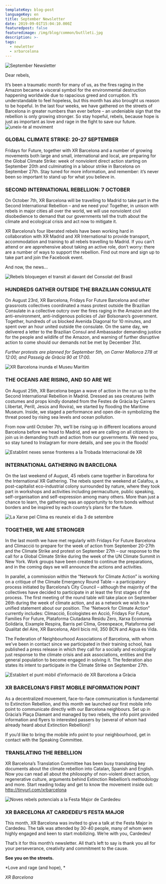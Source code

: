 ```yaml
---
templateKey: blog-post
languageKey: en
title: September Newsletter 
date: 2019-09-01T15:04:10.000Z
featuredpost: false
featuredimage: /img/blog/common/butlleti.jpg
description: >-
tags:
  - newletter
  - xrbarcelona
---
```


![September Newsletter](/img/blog/common/butlleti.jpg)

Dear rebels, 

It’s been a traumatic month for many of us, as the fires raging in the Amazon became a visceral symbol for the environmental destruction happening worldwide due to rapacious greed and corruption. It’s understandable to feel hopeless, but this month has also brought us reason to be hopeful. In the last four weeks, we have gathered on the streets of Barcelona in greater numbers than ever before – an undeniable sign that the rebellion is only growing stronger. So stay hopeful, rebels, because hope is just as important as love and rage in the fight to save our future.
![uneix-te al moviment](/img/blog/common/et-necessitem.jpg)

### GLOBAL CLIMATE STRIKE: 20-27 SEPTEMBER
Fridays for Future, together with XR Barcelona and a number of growing movements both large and small, international and local, are preparing for the Global Climate Strike: week of nonviolent direct action starting on September 20th and culminating in a labour strike in Barcelona on September 27th. Stay tuned for more information, and remember: it’s never been so important to stand up for what you believe in.

### SECOND INTERNATIONAL REBELLION: 7 OCTOBER

On October 7th, XR Barcelona will be travelling to Madrid to take part in the Second International Rebellion – and we need you! Together, in unison with rebels in major cities all over the world, we will use nonviolent civil disobedience to demand that our governments tell the truth about the climate and ecological crisis and act now to mitigate it. 

XR Barcelona’s four liberated rebels have been working hard in collaboration with XR Madrid and XR International to provide transport, accommodation and training to all rebels travelling to Madrid. If you can’t attend or are apprehensive about taking an active role, don’t worry: there are a number of ways to support the rebellion.  Find out more and sign up to take part and join the Facebook event.

And now, the news…

![Rebels bloquegen el transit al davant del Consolat del Brasil](/img/blog/2019-09-01-consulatbrasil.jpg)

### HUNDREDS GATHER OUTSIDE THE BRAZILIAN CONSULATE
On August 23rd, XR Barcelona, Fridays For Future Barcelona and other grassroots collectives coordinated a mass protest outside the Brazilian Consulate in a collective outcry over the fires raging in the Amazon and the anti-environment, anti-indigenous policies of Jair Bolsonaro’s government. Together, hundreds of us blocked Avenida Diagonal for 10 minutes, and spent over an hour united outside the consulate. On the same day, we delivered a letter to the Brazilian Consul and Ambassador demanding justice for the people and wildlife of the Amazon, and warning of further disruptive action to come should our demands not be met by December 31st. 

*Further protests are planned for September 5th, on Carrer Mallorca 278 at 12:00, and Passeig de Gràcia 90 at 17:00.*

![XR Barcelona inunda el Museu Maritim](/img/blog/2019-09-01-museumaritim.jpg)

### THE OCEANS ARE RISING, AND SO ARE WE
On August 25th, XR Barcelona began a wave of action in the run up to the Second International Rebellion in Madrid. Dressed as sea creatures (with costumes and props kindly donated from the Festes de Gràcia by Carrers Llibertat, Perill, Jesús and Rovira), we started by flooding the Maritime Museum. Inside, we staged a performance and open die-in symbolizing the threat posed by rising sea levels and ocean pollution. 

From now until October 7th, we’ll be rising up in different locations around Barcelona before we head to Madrid, and we are calling on all citizens to join us in demanding truth and action from our governments. We need you, so stay tuned to Instagram for more details, and see you in the floods!

![Establint nexes sense fronteres a la Trobada Internacional de XR](/img/blog/2019-09-01-trobadainternacional.jpg)

### INTERNATIONAL GATHERING IN BARCELONA 
On the last weekend of August, 45 rebels came together in Barcelona for the International XR Gathering. The rebels spent the weekend at Calafou, a post-capitalist eco-industrial colony surrounded by nature, where they took part in workshops and activities including permaculture, public speaking, self-organisation and self-expression among many others. More than just a chance to learn, the gathering was an opportunity to form bonds without borders and be inspired by each country’s plans for the future.

![La Xarxe pel Clima es reuneix el dia 3 de setembre](/img/blog/2019-09-01-xarxapelclima.jpg)

### TOGETHER, WE ARE STRONGER

In the last month we have met regularly with Fridays For Future Barcelona and Climacció to prepare for the week of action from September 20-27th and the Climate Strike and protest on September 27th – our response to the call for a Global Climate Strike during the week of the UN Climate Summit in New York. Work groups have been created to continue the preparations, and in the coming days we will announce the actions and activities. 

In parallel, a commission within the “Network for Climate Action” is working on a critique of the Climate Emergency Round Table – a participatory process initiated by Barcelona’s City Council – although the majority of the collectives have decided to participate in at least the first stages of the process. The first meeting of the round table will take place on September 26th during the week of climate action, and as a network we wish to a unified statement about our position. The “Network for Climate Action” currently includes: Climacció, Ecologistes en Acció, Fridays For Future, Families For Future, Plataforma Ciutadana Residu Zero, Xarxa Economia Solidària, Eixample Respira, Barris pel Clima, Greenpeace, Plataforma pel Qualitat del Aire, XR Barcelona, Abril bicis mil, 350 BCN and Aigua és Vida. 

The Federation of Neighbourhood Associations of Barcelona, with whom we’ve been in contact since we participated in their training school, has published a press release in which they call for a socially and ecologically just response to the climate crisis and ask associations, entities and the general population to become engaged in solving it. The federation also states its intent to participate in the Climate Strike on September 27th.

![Establert el punt mòbil d’informació de XR Barcelona a Gràcia](/img/blog/2019-09-01-puntinformacio.jpg)

### XR BARCELONA’S FIRST MOBILE INFORMATION POINT

As a decentralized movement, face-to-face communication is fundamental to Extinction Rebellion, and this month we launched our first mobile info point to communicate directly with our Barcelona neighbours. Set up in Gràcia’s Plaça Diamant and managed by two rebels, the info point provided information and flyers to interested passers by (several of whom had already heard about Extinction Rebellion)! 

If you’d like to bring the mobile info point to your neighbourhood, get in contact with the Speaking Committee.

### TRANSLATING THE REBELLION
XR Barcelona’s Translation Committee has been busy translating key documents about the climate rebellion into Catalan, Spanish and English. Now you can read all about the philosophy of non-violent direct action, regenerative culture, arguments behind Extinction Rebellion’s methodology and more. Start reading today and get to know the movement inside out: http://tinyurl.com/xrbarcelona 

![Noves rebels potencials a la Festa Major de Cardedeu](/img/blog/2019-09-01-cardedeu.jpg)

### XR BARCELONA AT CARDEDEU’S FESTA MAJOR 
This month, XR Barcelona was invited to give a talk at the Festa Major in Cardedeu. The talk was attended by 30-40 people, many of whom were highly engaged and keen to start mobilizing. We’re with you, Cardedeu! 

That’s it for this month’s newsletter. All that’s left to say is thank you all for your perseverance, creativity and commitment to the cause. 

**See you on the streets.**

*Love and rage (and hope), *

*XR Barcelona*
